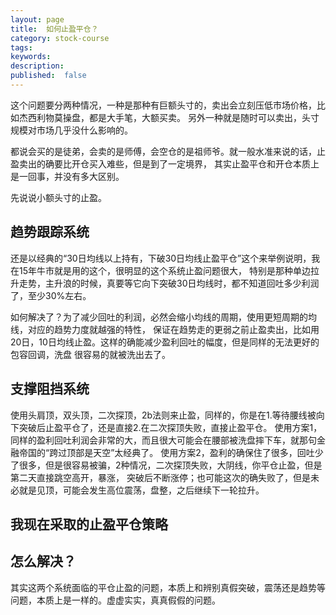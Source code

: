 ```yaml
---
layout: page
title:  如何止盈平仓？
category: stock-course
tags:
keywords:
description:
published:  false
---
```


这个问题要分两种情况，一种是那种有巨额头寸的，卖出会立刻压低市场价格，比如杰西利物莫操盘，都是大手笔，大额买卖。
另外一种就是随时可以卖出，头寸规模对市场几乎没什么影响的。

都说会买的是徒弟，会卖的是师傅，会空仓的是祖师爷。就一般水准来说的话，止盈卖出的确要比开仓买入难些，但是到了一定境界，
其实止盈平仓和开仓本质上是一回事，并没有多大区别。

先说说小额头寸的止盈。
## 趋势跟踪系统
还是以经典的“30日均线以上持有，下破30日均线止盈平仓”这个来举例说明，我在15年牛市就是用的这个，很明显的这个系统止盈问题很大，
特别是那种单边拉升走势，主升浪的时候，真要等它向下突破30日均线时，都不知道回吐多少利润了，至少30%左右。

如何解决了？为了减少回吐的利润，必然会缩小均线的周期，使用更短周期的均线，对应的趋势力度就越强的特性，
保证在趋势走的更弱之前止盈卖出，比如用20日，10日均线止盈。这样的确能减少盈利回吐的幅度，但是同样的无法更好的包容回调，洗盘
很容易的就被洗出去了。
## 支撑阻挡系统
使用头肩顶，双头顶，二次探顶，2b法则来止盈，同样的，你是在1.等待腰线被向下突破后止盈平仓了，还是直接2.在二次探顶失败，直接止盈平仓。
使用方案1，同样的盈利回吐利润会非常的大，而且很大可能会在腰部被洗盘摔下车，就那句金融帝国的“跨过顶部是天空”太经典了。
使用方案2，盈利的确保住了很多，回吐少了很多，但是很容易被骗，2种情况，二次探顶失败，大阴线，你平仓止盈，但是第二天直接跳空高开，暴涨，
突破后不断涨停；也可能这次的确失败了，但是未必就是见顶，可能会发生高位震荡，盘整，之后继续下一轮拉升。

## 我现在采取的止盈平仓策略
## 怎么解决？
其实这两个系统面临的平仓止盈的问题，本质上和辨别真假突破，震荡还是趋势等问题，本质上是一样的。虚虚实实，真真假假的问题。







